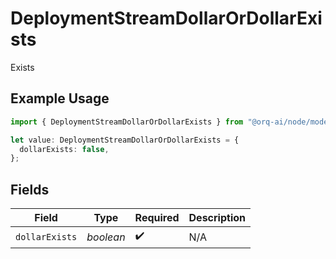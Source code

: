 # DeploymentStreamDollarOrDollarExists

Exists

## Example Usage

```typescript
import { DeploymentStreamDollarOrDollarExists } from "@orq-ai/node/models/operations";

let value: DeploymentStreamDollarOrDollarExists = {
  dollarExists: false,
};
```

## Fields

| Field              | Type               | Required           | Description        |
| ------------------ | ------------------ | ------------------ | ------------------ |
| `dollarExists`     | *boolean*          | :heavy_check_mark: | N/A                |
